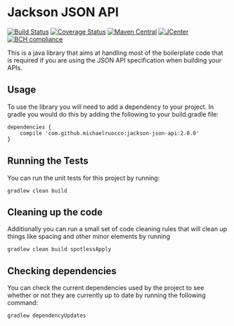 # Jackson JSON API

[![Build Status](https://travis-ci.org/michaelruocco/jackson-json-api.svg?branch=master)](https://travis-ci.org/michaelruocco/jackson-json-api)
[![Coverage Status](https://coveralls.io/repos/github/michaelruocco/jackson-json-api/badge.svg?branch=master)](https://coveralls.io/github/michaelruocco/jackson-json-api?branch=master)
[![Maven Central](https://img.shields.io/maven-metadata/v/http/central.maven.org/maven2/com/github/michaelruocco/jackson-json-api/maven-metadata.xml.svg)](http://repo1.maven.org/maven2/com/github/michaelruocco/jackson-json-api)
[![JCenter](https://api.bintray.com/packages/michaelruocco/maven/jackson-json-api/images/download.svg) ](https://bintray.com/michaelruocco/maven/jackson-json-api/_latestVersion)
[![BCH compliance](https://bettercodehub.com/edge/badge/michaelruocco/jackson-json-api?branch=master)](https://bettercodehub.com/)

This is a java library that aims at handling most of the boilerplate code
that is required if you are using the JSON API specification when building
your APIs.

## Usage

To use the library you will need to add a dependency to your project. In
gradle you would do this by adding the following to your build.gradle file:

```
dependencies {
    compile 'com.github.michaelruocco:jackson-json-api:2.0.0'
}
```

## Running the Tests

You can run the unit tests for this project by running:

```
gradlew clean build
```

## Cleaning up the code

Additionally you can run a small set of code cleaning rules that will clean
up things like spacing and other minor elements by running

```
gradlew clean build spotlessApply
```

## Checking dependencies

You can check the current dependencies used by the project to see whether
or not they are currently up to date by running the following command:

```
gradlew dependencyUpdates
```